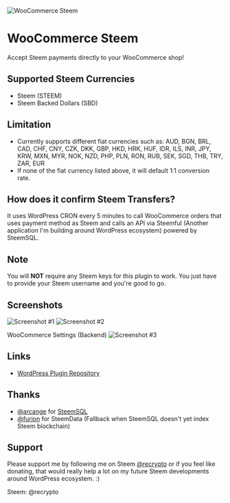 ![WooCommerce Steem](https://steemitimages.com/0x0/https://ps.w.org/woo-steem/assets/banner-1544x500.png?rev=1670250)

# WooCommerce Steem
Accept Steem payments directly to your WooCommerce shop!

## Supported Steem Currencies
- Steem (STEEM)
- Steem Backed Dollars (SBD)

## Limitation
- Currently supports different fiat currencies such as: AUD, BGN, BRL, CAD, CHF, CNY, CZK, DKK, GBP, HKD, HRK, HUF, IDR, ILS, INR, JPY, KRW, MXN, MYR, NOK, NZD, PHP, PLN, RON, RUB, SEK, SGD, THB, TRY, ZAR, EUR
- If none of the fiat currency listed above, it will default 1:1 conversion rate.

## How does it confirm Steem Transfers?
It uses WordPress CRON every 5 minutes to call WooCommerce orders that uses payment method as Steem and calls an API via Steemful (Another application I'm building around WordPress ecosystem) powered by SteemSQL.

## Note
You will <strong>NOT</strong> require any Steem keys for this plugin to work. You just have to provide your Steem username and you're good to go.

## Screenshots

![Screenshot #1](https://steemitimages.com/0x0/https://imgoat.com/uploads/8f13708210/19682.png)
![Screenshot #2](https://steemitimages.com/0x0/https://imgoat.com/uploads/8f13708210/19684.png)

WooCommerce Settings (Backend)
![Screenshot #3](https://imgoat.com/uploads/8f13708210/19683.png)

## Links
- [WordPress Plugin Repository](https://wordpress.org/extend/plugins/woo-steem)

## Thanks
- [@arcange](https://steemit.com/@arcange) for [SteemSQL](https://steemsql.com)
- [@furion](https://steemit.com/@furion) for SteemData (Fallback when SteemSQL doesn't yet index Steem blockchain)

## Support
Please support me by following me on Steem [@recrypto](https://steemit.com/@recrypto) or if you feel like donating, that would really help a lot on my future Steem developments around WordPress ecosystem. :)

Steem: @recrypto
